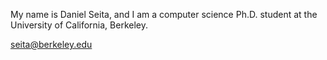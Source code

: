My name is Daniel Seita, and I am a computer science Ph.D. student at the University of California,
Berkeley.

seita@berkeley.edu

